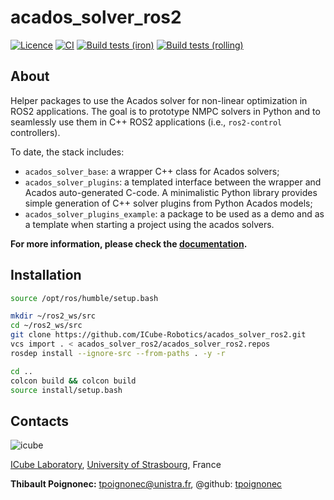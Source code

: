 # acados_solver_ros2

[![Licence](https://img.shields.io/badge/License-Apache%202.0-blue.svg)](https://opensource.org/licenses/Apache-2.0)
[![CI](https://github.com/ICube-Robotics/acados_solver_ros2/actions/workflows/ci.yml/badge.svg)](https://github.com/ICube-Robotics/acados_solver_ros2/actions/workflows/ci.yml)
[![Build tests (iron)](../../actions/workflows/ci-iron.yaml/badge.svg?branch=main)](../../actions/workflows/ci-iron.yaml?query=branch:main)
[![Build tests (rolling)](../../actions/workflows/ci-rolling.yaml/badge.svg?branch=main)](../../actions/workflows/ci-rolling.yaml?query=branch:main)

## About ##

Helper packages to use the Acados solver for non-linear optimization in ROS2 applications.
The goal is to prototype NMPC solvers in Python and to seamlessly use them in C++ ROS2 applications (i.e., `ros2-control` controllers).

To date, the stack includes:
  - `acados_solver_base`: a wrapper C++ class for Acados solvers;
  - `acados_solver_plugins`: a templated interface between the wrapper and Acados auto-generated C-code. A minimalistic Python library provides simple generation of C++ solver plugins from Python Acados models;
  - `acados_solver_plugins_example`: a package to be used as a demo and as a template when starting a project using the acados solvers.


**For more information, please check the [documentation](https://tpoignonec.github.io/acados_solver_ros2/).**

## Installation ##

```bash
source /opt/ros/humble/setup.bash

mkdir ~/ros2_ws/src
cd ~/ros2_ws/src
git clone https://github.com/ICube-Robotics/acados_solver_ros2.git
vcs import . < acados_solver_ros2/acados_solver_ros2.repos
rosdep install --ignore-src --from-paths . -y -r

cd ..
colcon build && colcon build
source install/setup.bash
```

## Contacts ##
![icube](https://icube.unistra.fr/fileadmin/templates/DUN/icube/images/logo.png)

[ICube Laboratory](https://icube.unistra.fr), [University of Strasbourg](https://www.unistra.fr/), France

__Thibault Poignonec:__ [tpoignonec@unistra.fr](mailto:tpoignonec@unistra.fr), @github: [tpoignonec](https://github.com/ICube-Robotics)
